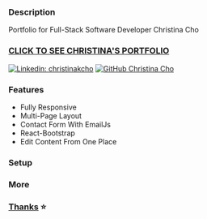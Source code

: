 ### Description

Portfolio for Full-Stack Software Developer Christina Cho

### [CLICK TO SEE CHRISTINA'S PORTFOLIO](#)

[![Linkedin: christinakcho](https://img.shields.io/badge/-Christina%20Cho-blue?style=flat-square&logo=Linkedin&logoColor=white&link=https://www.linkedin.com/in/christinakcho/)](https://www.linkedin.com/in/christinakcho/)
[![GitHub Christina Cho](https://img.shields.io/github/followers/chochristinak?label=follow&style=social)](https://github.com/chochristinak)

### Features

- Fully Responsive
- Multi-Page Layout
- Contact Form With EmailJs
- React-Bootstrap
- Edit Content From One Place

### Setup






### More







### [Thanks](https://github.com/ubaimutl/react-portfolio.git)  :star: